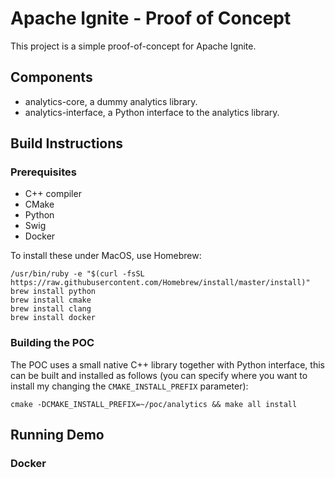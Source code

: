 # Apache Ignite - Proof of Concept

This project is a simple proof-of-concept for Apache Ignite.

## Components

- analytics-core, a dummy analytics library.
- analytics-interface, a Python interface to the analytics library.

## Build Instructions

### Prerequisites

- C++ compiler
- CMake
- Python
- Swig
- Docker

To install these under MacOS, use Homebrew:

```
/usr/bin/ruby -e "$(curl -fsSL https://raw.githubusercontent.com/Homebrew/install/master/install)"
brew install python
brew install cmake
brew install clang
brew install docker
```

### Building the POC

The POC uses a small native C++ library together with Python interface, this can be built
and installed as follows (you can specify where you want to install my changing the 
`CMAKE_INSTALL_PREFIX` parameter):

```
cmake -DCMAKE_INSTALL_PREFIX=~/poc/analytics && make all install
```


## Running Demo

### Docker



